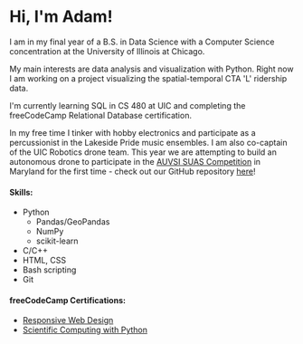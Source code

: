 # Hi, I'm Adam!

I am in my final year of a B.S. in Data Science with a Computer Science concentration at the University of Illinois at Chicago.

My main interests are data analysis and visualization with Python. Right now I am working on a project visualizing the spatial-temporal CTA 'L' ridership data.

I'm currently learning SQL in CS 480 at UIC and completing the freeCodeCamp Relational Database certification.

In my free time I tinker with hobby electronics and participate as a percussionist in the Lakeside Pride music ensembles. I am also co-captain of the UIC Robotics drone team. This year we are attempting to build an autonomous drone to participate in the [AUVSI SUAS Competition](https://suas-competition.org) in Maryland for the first time - check out our GitHub repository [here](https://github.com/chicagoedt/team-air-suas-2023)!

#### Skills:
- Python
	- Pandas/GeoPandas
	- NumPy
	- scikit-learn
- C/C++
- HTML, CSS
- Bash scripting
- Git

#### freeCodeCamp Certifications:
- [Responsive Web Design](https://www.freecodecamp.org/certification/abeige/responsive-web-design)
- [Scientific Computing with Python](https://www.freecodecamp.org/certification/abeige/scientific-computing-with-python-v7)
